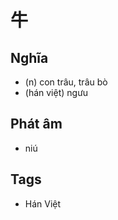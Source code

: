 # 牛

## Nghĩa
* (n) con trâu, trâu bò
* (hán việt) ngưu

## Phát âm
* niú

## Tags
* Hán Việt

<script>window.HANZI_FIELD='牛';</script>
